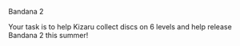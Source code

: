 Bandana 2

Your task is to help Kizaru collect discs on 6 levels and help release Bandana 2 this summer!
